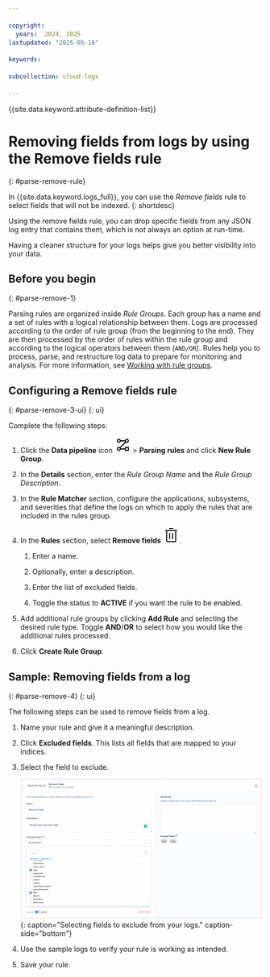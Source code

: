```yaml
---

copyright:
  years:  2024, 2025
lastupdated: "2025-05-16"

keywords:

subcollection: cloud-logs

---
```


{{site.data.keyword.attribute-definition-list}}



# Removing fields from logs by using the Remove fields rule
{: #parse-remove-rule}

In {{site.data.keyword.logs_full}}, you can use the *Remove fields* rule to select fields that will not be indexed.
{: shortdesc}

Using the remove fields rule, you can drop specific fields from any JSON log entry that contains them, which is not always an option at run-time.

Having a cleaner structure for your logs helps give you better visibility into your data.



## Before you begin
{: #parse-remove-1}

Parsing rules are organized inside *Rule Groups*. Each group has a name and a set of rules with a logical relationship between them. Logs are processed according to the order of rule group (from the beginning to the end). They are then processed by the order of rules within the rule group and according to the logical operators between them (`AND/OR`). Rules help you to process, parse, and restructure log data to prepare for monitoring and analysis. For more information, see [Working with rule groups](/docs/cloud-logs?topic=cloud-logs-rules_groups).


## Configuring a Remove fields rule
{: #parse-remove-3-ui}
{: ui}

Complete the following steps:

1. Click the **Data pipeline** icon ![Data pipeline icon](/icons/data-pipeline.svg "Data pipeline") > **Parsing rules** and click **New Rule Group**.

2. In the **Details** section, enter the *Rule Group Name* and the *Rule Group Description*.

3. In the **Rule Matcher** section, configure the applications, subsystems, and severities that define the logs on which to apply the rules that are included in the rules group.

4. In the **Rules** section, select **Remove fields** ![Remove parsing rule icon](/icons/Remove.svg "Remove").

    1. Enter a name.

    2. Optionally, enter a description.

    3. Enter the list of excluded fields.

    4. Toggle the status to **ACTIVE** if you want the rule to be enabled.

5. Add additional rule groups by clicking **Add Rule** and selecting the desired rule type. Toggle **AND**/**OR** to select how you would like the additional rules processed.

6. Click **Create Rule Group**.





## Sample: Removing fields from a log
{: #parse-remove-4}
{: ui}

The following steps can be used to remove fields from a log.

1. Name your rule and give it a meaningful description.

2. Click **Excluded fields**. This lists all fields that are mapped to your indices.

3. Select the field to exclude.

    ![Selecting fields to exclude from your logs.](images/Screen-Shot-2021-02-01-at-10-55-52-700x406.png "Selecting fields to exclude from your logs."){: caption="Selecting fields to exclude from your logs." caption-side="bottom"}

4. Use the sample logs to verify your rule is working as intended.

5. Save your rule.
